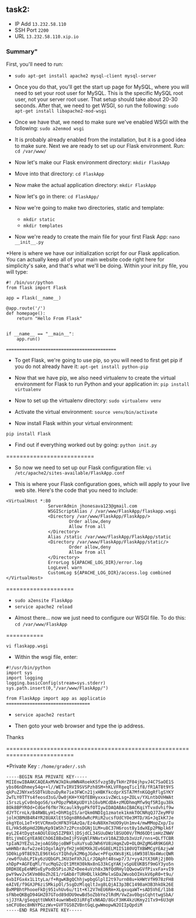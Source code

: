 ## task2:
* IP Add `13.232.58.110`
* SSH Port `2200`
* URL `13.232.58.110.xip.io`
### Summary"
First, you'll need to run:
* `sudo apt-get install apache2 mysql-client mysql-server`

* Once you do that, you'll get the start up page for MySQL, where you will need to set your root user for MySQL. This is the specific MySQL root user, not your server root user.
That setup should take about 20-30 seconds. After that, we need to get WSGI, so run the following:
`sudo apt-get install libapache2-mod-wsgi`

* Once we have that, we need to make sure we've enabled WSGI with the following:
`sudo a2enmod wsgi`

* It is probably already enabled from the installation, but it is a good idea to make sure.
Next we are ready to set up our Flask environment.
Run:
`cd /var/www/`

* Now let's make our Flask environment directory:
`mkdir FlaskApp`

* Move into that directory:
`cd FlaskApp`

* Now make the actual application directory:
`mkdir FlaskApp`

* Now let's go in there:
`cd FlaskApp/`

* Now we're going to make two directories, static and template:
  - `mkdir static`
  - `mkdir templates`

* Now we're ready to create the main file for your first Flask App:
`nano __init__.py`


*Here is where we have our initialization script for our Flask application. You can actually keep all of your main website code right here for simplicity's sake, and that's what we'll be doing. Within your init.py file, you will type:
```
#! /bin/usr/python
from flask import Flask

app = Flask(__name__)

@app.route('/')
def homepage():
    return "Hello From Flask"


if __name__ == "__main__":
    app.run()

==========================================
```

* To get Flask, we're going to use pip, so you will need to first get pip if you do not already have it:
`apt-get install python-pip`

* Now that we have pip, we also need virtualenv to create the virtual environment for Flask to run Python and your application in:
`pip install virtualenv`

* Now to set up the virtualenv directory:
`sudo virtualenv venv`

* Activate the virtual environment:
`source venv/bin/activate`

* Now install Flask within your virtual environment:

`pip install Flask`

* Find out if everything worked out by going:
`python init.py`

==========================

* So now we need to set up our Flask configuration file:
`vi /etc/apache2/sites-available/FlaskApp.conf`

* This is where your Flask configuration goes, which will apply to your live web site. Here's the code that you need to include:
```
<VirtualHost *:80
                ServerAdmin jhonesava123@gmail.com
                WSGIScriptAlias / /var/www/FlaskApp/flaskapp.wsgi
                <Directory /var/www/FlaskApp/FlaskApp/>
                        Order allow,deny
                        Allow from all
                </Directory>
                Alias /static /var/www/FlaskApp/FlaskApp/static
                <Directory /var/www/FlaskApp/FlaskApp/static/>
                        Order allow,deny
                        Allow from all
                </Directory>
                ErrorLog ${APACHE_LOG_DIR}/error.log
                LogLevel warn
                CustomLog ${APACHE_LOG_DIR}/access.log combined
</VirtualHost>
```

====================

  - `sudo a2ensite FlaskApp`
  - `service apache2 reload`

* Almost there... now we just need to configure our WSGI file. To do this:
`cd /var/www/FlaskApp`

===========

`vi flaskapp.wsgi`

* Within the wsgi file, enter:
```
#!/usr/bin/python
import sys
import logging
logging.basicConfig(stream=sys.stderr)
sys.path.insert(0,"/var/www/FlaskApp/")

from FlaskApp import app as applicatio
================================
```
* `service apache2 restart`


* Then goto your web browser and type the ip address.

Thanks

==========================================================================

*Private Key : `/home/grader/.ssh`
```
-----BEGIN RSA PRIVATE KEY-----
MIIEowIBAAKCAQEAxMVWJkDkuHWN4RoekKSfvzg5ByTkHrZF04jhpvJ4C7SaOE1S
ybs06nDhmey54q++l//WETvIRVI9SVSPzh8SM+hKLVFRgeqTic1f8/fR1AT8t9YS
qkPuZJNYxe5SDTkUbzuDyRe7ie3FWCn21jxHBKfkcdprXSTA7MfnKGQgRflgSYKY
2wTLY0TTYs4feosd3sG/Dw0jKH+YXQfEBHyxxxivZWcLsg+ZOLv/YXLntbOVHWAt
i5rszLyCv0nbgoS6/sxPOpzPWbKpUDYih16vbMCdDA+zMUDhmqMfw9qf5RIgu38k
8Ok8BPYROd+CdGef6fNr7Kcaulk9ypPkfOTIywIDAQABAoIBACKqiYTvxdvhif9w
dJYTCrnLk/B4RWBLyH1+DhM1gIS/arQkm0NDIg1zmatek1kmkTOCNRqQJ7ZeyMFU
jolH3BMdB4R4YR28UAXlEtSOgn8R6dwRcPRiR2ucsfUdCYOe3MTD/XG+JqIkK7Je
okgYEoL1eT+9tVCRmxOcHFN3YGAzQa/Ez4uN8Xm7mUO9yUn1mv4/mwMMopZxp/Iu
EL/Hk5d6pHd2DNyKp91WSh7z2PcnsDGNj1LM+u8C37H6rost8y1dwXEp2PNplk6f
eyL2E4tDyqteAOUlEUq5IZPBXljDSjdCL34SUuDWzlBSUO0V/TMd6ODtimHzZNWV
BtLjVmECgYEA9EChO6I8BxDmIjFSVqNlFNNvtxV10AZ3Dzb3xUzF/nns+QLfTCBR
tpIaNJYEZsL2ejoAGS0pjoBWFtuXuYsuDJWh6YU8iHqmZvD+OLOHZgMG4R9KG6RJ
wmHNbrAufw2ze41OgxlAqYyfH2jm9EMXkJEv6G8ELM1IS180VQTXBWMCgYEAzjwW
SD0kLp9T8E9ZLE96tkGsYIQhdyk2M6gJGdwc+PFqxXWs8jKLi6W938lNx4WucQWR
/ew0fUubLPIky6zUQbGPLJKU3eFXhJLLrJQApht48swp7/3/+yy4JtX36Rj2jB0b
xhDpP+AGFEqMl/YucMqG2cQt1MtH30kNx8nG33kCgYAKjvSpUEUKBSf9mGY3yo5n
DRDKOEpEeNMSvEyPodb5PioJRZ+Dee4uVzh8x3NfQdRHylQQwowGVfPivxFa+vI9
pwY9wv2v5KVm08oZh2E1/rGAb8rTURHDLlkkDMelxGDa2WvobOIHskV6pR0+t9u/
6xbIFGx4x1L1tyLa/f+RgwKBgQChhjwpbgGlplI2t97urn08u+kHWtVfH978zFH8
eAIVE/f9GXJP6ziSMkipOl/5sgDzMlqqltJxg8LQjAI3p3BC1498aH3B3hkOk26E
BxMPBhtPhooeFkDj951vhUv6u/t1t+Kl2V7mEU6Rm+XLqxuqaWT+sAD5VhE/l1b8
sFNbeQKBgD94GHZ07GTod89dOU9ewBd5oZbbYe2lRdM/VwZav0bgsCqhttwgSbA/
sjJ3YA/gSeqqttUWkKt4uwnWbeD3iRFgTxN6AD/8GcF3HK4kzUKmy21Tx9+6U3qH
smCFU8ec8HNYPGzzWv+GVFTGS0ZVBntGqLgwWmopwN2OIIpQpdiM
-----END RSA PRIVATE KEY-----
```
